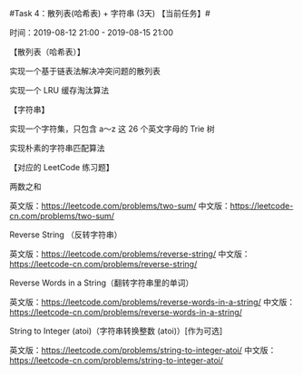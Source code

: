 #Task 4：散列表(哈希表) + 字符串 (3天) 【当前任务】#

时间：2019-08-12 21:00 - 2019-08-15 21:00

【散列表（哈希表）】

实现一个基于链表法解决冲突问题的散列表

实现一个 LRU 缓存淘汰算法

【字符串】

实现一个字符集，只包含 a～z 这 26 个英文字母的 Trie 树

实现朴素的字符串匹配算法

【对应的 LeetCode 练习题】

两数之和

英文版：https://leetcode.com/problems/two-sum/
中文版：https://leetcode-cn.com/problems/two-sum/

Reverse String （反转字符串）

英文版：https://leetcode.com/problems/reverse-string/
中文版：https://leetcode-cn.com/problems/reverse-string/

Reverse Words in a String（翻转字符串里的单词）

英文版：https://leetcode.com/problems/reverse-words-in-a-string/
中文版：https://leetcode-cn.com/problems/reverse-words-in-a-string/

String to Integer (atoi)（字符串转换整数 (atoi)）[作为可选]

英文版：https://leetcode.com/problems/string-to-integer-atoi/
中文版：https://leetcode-cn.com/problems/string-to-integer-atoi/
